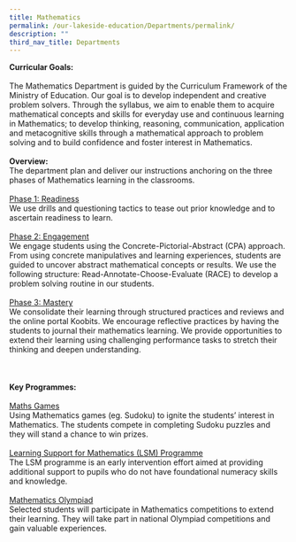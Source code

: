 ```yaml
---
title: Mathematics
permalink: /our-lakeside-education/Departments/permalink/
description: ""
third_nav_title: Departments
---
```

<b>Curricular Goals:</b><br><br>
The Mathematics Department is guided by the Curriculum Framework of the Ministry of Education. Our goal is to develop independent and creative problem solvers. Through the syllabus, we aim to enable them to acquire mathematical concepts and skills for everyday use and continuous learning in Mathematics; to develop thinking, reasoning, communication, application and metacognitive skills through a mathematical approach to problem solving and to build confidence and foster interest in Mathematics.<br><br>
<b>Overview:</b><br>
The department plan and deliver our instructions anchoring on the three phases of Mathematics learning in the classrooms.
<br><br>
<u>Phase 1: Readiness</u><br>
We use drills and questioning tactics to tease out prior knowledge and to ascertain readiness to learn.
<br><br>
<u>Phase 2: Engagement</u><br>
We engage students using the Concrete-Pictorial-Abstract (CPA) approach. From using concrete manipulatives and learning experiences, students are guided to uncover abstract mathematical concepts or results. We use the following structure: Read-Annotate-Choose-Evaluate (RACE) to develop a problem solving routine in our students.
<br><br>
<u>Phase 3: Mastery</u><br>
We consolidate their learning through structured practices and reviews and the online portal Koobits. We encourage reflective practices by having the students to journal their mathematics learning. We provide opportunities to extend their learning using challenging performance tasks to stretch their thinking and deepen understanding.<br><br>
<br><br>
<b>Key Programmes:</b>
<br><br>
<u>Maths Games</u><br>
Using Mathematics games (eg. Sudoku) to ignite the students’ interest in Mathematics. The students compete in completing Sudoku puzzles and they will stand a chance to win prizes.
<br><br>
<u>Learning Support for Mathematics (LSM) Programme</u><br>
The LSM programme is an early intervention effort aimed at providing additional support to pupils who do not have foundational numeracy skills and knowledge.
<br><br>
<u>Mathematics Olympiad</u><br>
Selected students will participate in Mathematics competitions to extend their learning. They will take part in national Olympiad competitions and gain valuable experiences.